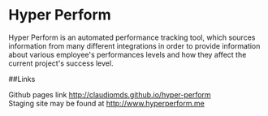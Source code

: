 # Hyper Perform

Hyper Perform is an automated performance tracking tool, which sources information from many different integrations in order to provide information about various employee's performances levels and how they affect the current project's success level.

##Links

Github pages link http://claudiomds.github.io/hyper-perform  
Staging site may be found at http://www.hyperperform.me  
